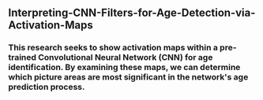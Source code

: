 ## Interpreting-CNN-Filters-for-Age-Detection-via-Activation-Maps
### This research seeks to show activation maps within a pre-trained Convolutional Neural Network (CNN) for age identification. By examining these maps, we can determine which picture areas are most significant in the network's age prediction process.
